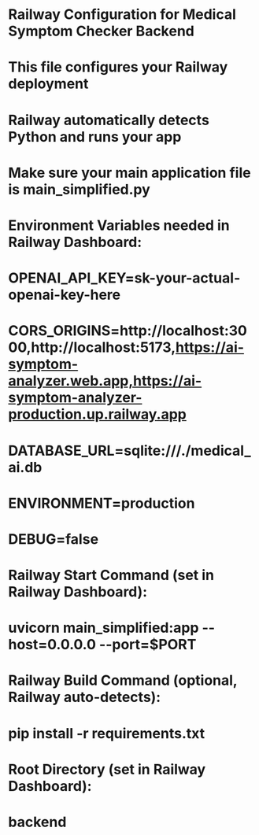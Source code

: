 # Railway Configuration for Medical Symptom Checker Backend
# This file configures your Railway deployment

# Railway automatically detects Python and runs your app
# Make sure your main application file is main_simplified.py

# Environment Variables needed in Railway Dashboard:
# OPENAI_API_KEY=sk-your-actual-openai-key-here
# CORS_ORIGINS=http://localhost:3000,http://localhost:5173,https://ai-symptom-analyzer.web.app,https://ai-symptom-analyzer-production.up.railway.app
# DATABASE_URL=sqlite:///./medical_ai.db
# ENVIRONMENT=production
# DEBUG=false

# Railway Start Command (set in Railway Dashboard):
# uvicorn main_simplified:app --host=0.0.0.0 --port=$PORT

# Railway Build Command (optional, Railway auto-detects):
# pip install -r requirements.txt

# Root Directory (set in Railway Dashboard):
# backend
